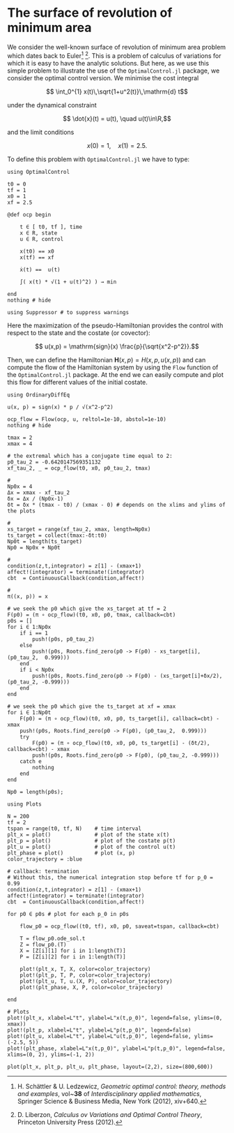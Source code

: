 # The surface of revolution of minimum area

We consider the well-known surface of revolution of minimum area problem which dates 
back to Euler[^1] [^2]. This is a problem of calculus of variations for which it is 
easy to have the analytic solutions. But here, as we use this simple problem 
to illustrate the use of the `OptimalControl.jl` package, we consider the 
optimal control version. We minimise the cost integral

```math
    \int_0^{1} x(t)\,\sqrt{1+u^2(t)}\,\mathrm{d} t
```

under the dynamical constraint

```math
    \dot{x}(t) = u(t), \quad u(t)\in\R,
```

and the limit conditions

```math
    x(0) = 1, \quad x(1) = 2.5.
```

To define this problem with `OptimalControl.jl` we have to type:

```@example main
using OptimalControl

t0 = 0
tf = 1
x0 = 1
xf = 2.5

@def ocp begin

    t ∈ [ t0, tf ], time
    x ∈ R, state
    u ∈ R, control

    x(t0) == x0
    x(tf) == xf

    ẋ(t) ==  u(t)

    ∫( x(t) * √(1 + u(t)^2) ) → min

end
nothing # hide
```

[^1]: H. Schättler & U. Ledzewicz, *Geometric optimal control: theory, methods and examples*, vol~**38** of *Interdisciplinary applied mathematics*, Springer Science & Business Media, New York (2012), xiv+640.

[^2]: D. Liberzon, *Calculus ov Variations and Optimal Control Theory*, Princeton University Press (2012).

```@setup main
using Suppressor # to suppress warnings
```

Here the maximization of the pseudo-Hamiltonian provides the control with respect to 
the state and the costate (or covector):

```math
    u(x,p) = \mathrm{sign}(x) \frac{p}{\sqrt{x^2-p^2}}.
```

Then, we can define the Hamiltonian $\mathbf{H}(x,p)=H(x, p, u(x,p))$ and can compute
the flow of the Hamiltonian system by using the `Flow` function of the 
`OptimalControl.jl` package. At the end we can easily compute and plot this flow 
for different values of the initial costate.

```@example main
using OrdinaryDiffEq

u(x, p) = sign(x) * p / √(x^2-p^2)

ocp_flow = Flow(ocp, u, reltol=1e-10, abstol=1e-10)
nothing # hide
```

```@example main
tmax = 2
xmax = 4

# the extremal which has a conjugate time equal to 2: 
p0_tau_2 = -0.6420147569351132
xf_tau_2, _ = ocp_flow(t0, x0, p0_tau_2, tmax)

#
Np0x = 4
Δx = xmax - xf_tau_2
δx = Δx / (Np0x-1)
δt = δx * (tmax - t0) / (xmax - 0) # depends on the xlims and ylims of the plots

#
xs_target = range(xf_tau_2, xmax, length=Np0x)
ts_target = collect(tmax:-δt:t0)
Np0t = length(ts_target)
Np0 = Np0x + Np0t

#
condition(z,t,integrator) = z[1] - (xmax+1)
affect!(integrator) = terminate!(integrator)
cbt  = ContinuousCallback(condition,affect!)

#
π((x, p)) = x

# we seek the p0 which give the xs_target at tf = 2
F(p0) = (π ∘ ocp_flow)(t0, x0, p0, tmax, callback=cbt)
p0s = []
for i ∈ 1:Np0x
    if i == 1
        push!(p0s, p0_tau_2)
    else
        push!(p0s, Roots.find_zero(p0 -> F(p0) - xs_target[i], (p0_tau_2,  0.999)))
    end
    if i < Np0x
        push!(p0s, Roots.find_zero(p0 -> F(p0) - (xs_target[i]+δx/2), (p0_tau_2, -0.999)))
    end
end

# we seek the p0 which give the ts_target at xf = xmax
for i ∈ 1:Np0t
    F(p0) = (π ∘ ocp_flow)(t0, x0, p0, ts_target[i], callback=cbt) - xmax
    push!(p0s, Roots.find_zero(p0 -> F(p0), (p0_tau_2,  0.999)))
    try 
        F(p0) = (π ∘ ocp_flow)(t0, x0, p0, ts_target[i] - (δt/2), callback=cbt) - xmax
        push!(p0s, Roots.find_zero(p0 -> F(p0), (p0_tau_2, -0.999)))
    catch e 
        nothing
    end
end

Np0 = length(p0s);
```

```@example main
using Plots

N = 200
tf = 2
tspan = range(t0, tf, N)    # time interval
plt_x = plot()              # plot of the state x(t)
plt_p = plot()              # plot of the costate p(t)
plt_u = plot()              # plot of the control u(t)
plt_phase = plot()          # plot (x, p)
color_trajectory = :blue

# callback: termination
# Without this, the numerical integration stop before tf for p_0 = 0.99
condition(z,t,integrator) = z[1] - (xmax+1)
affect!(integrator) = terminate!(integrator)
cbt  = ContinuousCallback(condition,affect!)

for p0 ∈ p0s # plot for each p_0 in p0s

    flow_p0 = ocp_flow((t0, tf), x0, p0, saveat=tspan, callback=cbt)

    T = flow_p0.ode_sol.t
    Z = flow_p0.(T)
    X = [Z[i][1] for i in 1:length(T)]
    P = [Z[i][2] for i in 1:length(T)]

    plot!(plt_x, T, X, color=color_trajectory)
    plot!(plt_p, T, P, color=color_trajectory)
    plot!(plt_u, T, u.(X, P), color=color_trajectory)  
    plot!(plt_phase, X, P, color=color_trajectory)

end

# Plots
plot!(plt_x, xlabel=L"t", ylabel=L"x(t,p_0)", legend=false, ylims=(0, xmax))
plot!(plt_p, xlabel=L"t", ylabel=L"p(t,p_0)", legend=false)
plot!(plt_u, xlabel=L"t", ylabel=L"u(t,p_0)", legend=false, ylims=(-2.5, 5))
plot!(plt_phase, xlabel=L"x(t,p_0)", ylabel=L"p(t,p_0)", legend=false, xlims=(0, 2), ylims=(-1, 2))

plot(plt_x, plt_p, plt_u, plt_phase, layout=(2,2), size=(800,600))
```